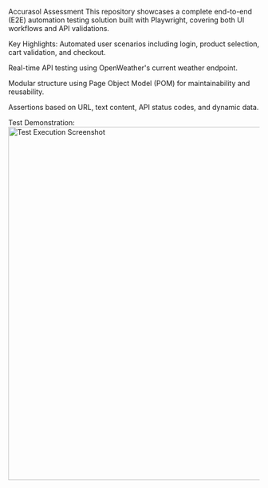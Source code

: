 Accurasol Assessment
This repository showcases a complete end-to-end (E2E) automation testing solution built with Playwright, covering both UI workflows and API validations.

Key Highlights:
Automated user scenarios including login, product selection, cart validation, and checkout.

Real-time API testing using OpenWeather's current weather endpoint.

Modular structure using Page Object Model (POM) for maintainability and reusability.

Assertions based on URL, text content, API status codes, and dynamic data.

Test Demonstration:
<img width="996" height="709" alt="Test Execution Screenshot" src="https://github.com/user-attachments/assets/d4681ac0-31f6-4375-b142-e70e0fa9eaf3" />

